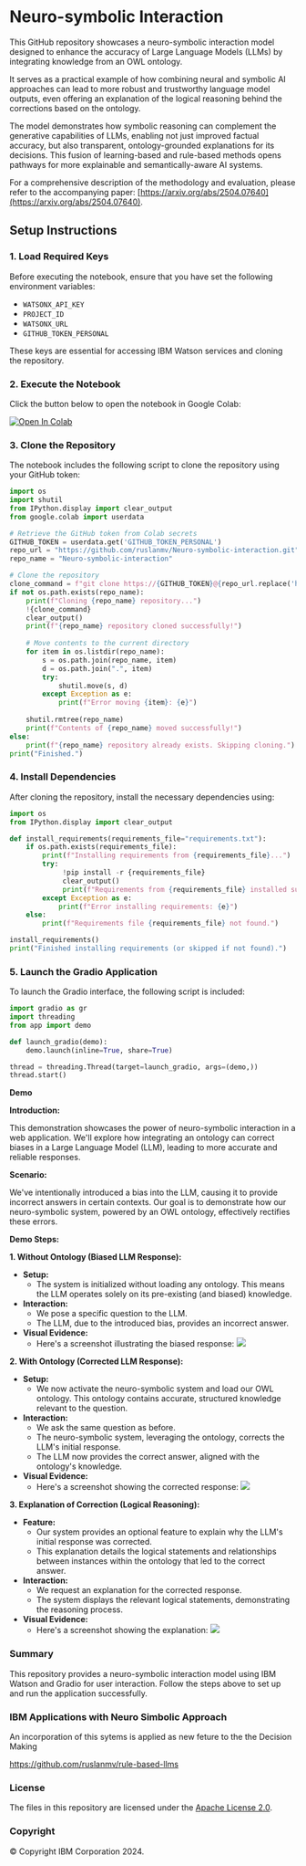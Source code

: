 # Neuro-symbolic Interaction

This GitHub repository showcases a neuro-symbolic interaction model designed to enhance the accuracy of Large Language Models (LLMs) by integrating knowledge from an OWL ontology.

It serves as a practical example of how combining neural and symbolic AI approaches can lead to more robust and trustworthy language model outputs, even offering an explanation of the logical reasoning behind the corrections based on the ontology.

The model demonstrates how symbolic reasoning can complement the generative capabilities of LLMs, enabling not just improved factual accuracy, but also transparent, ontology-grounded explanations for its decisions. This fusion of learning-based and rule-based methods opens pathways for more explainable and semantically-aware AI systems.

For a comprehensive description of the methodology and evaluation, please refer to the accompanying paper: [https://arxiv.org/abs/2504.07640](https://arxiv.org/abs/2504.07640).


## Setup Instructions

### 1. Load Required Keys
Before executing the notebook, ensure that you have set the following environment variables:

- `WATSONX_API_KEY`
- `PROJECT_ID`
- `WATSONX_URL`
- `GITHUB_TOKEN_PERSONAL`

These keys are essential for accessing IBM Watson services and cloning the repository.

### 2. Execute the Notebook

Click the button below to open the notebook in Google Colab:

[![Open In Colab](https://colab.research.google.com/assets/colab-badge.svg)](https://colab.research.google.com/github/ruslanmv/Neuro-symbolic-interaction/blob/main/Neuro_symbolic_interaction.ipynb)

### 3. Clone the Repository
The notebook includes the following script to clone the repository using your GitHub token:

```python
import os
import shutil
from IPython.display import clear_output
from google.colab import userdata

# Retrieve the GitHub token from Colab secrets
GITHUB_TOKEN = userdata.get('GITHUB_TOKEN_PERSONAL')
repo_url = "https://github.com/ruslanmv/Neuro-symbolic-interaction.git"
repo_name = "Neuro-symbolic-interaction"

# Clone the repository
clone_command = f"git clone https://{GITHUB_TOKEN}@{repo_url.replace('https://', '')}"
if not os.path.exists(repo_name):
    print(f"Cloning {repo_name} repository...")
    !{clone_command}
    clear_output()
    print(f"{repo_name} repository cloned successfully!")
    
    # Move contents to the current directory
    for item in os.listdir(repo_name):
        s = os.path.join(repo_name, item)
        d = os.path.join(".", item)
        try:
            shutil.move(s, d)
        except Exception as e:
            print(f"Error moving {item}: {e}")
    
    shutil.rmtree(repo_name)
    print(f"Contents of {repo_name} moved successfully!")
else:
    print(f"{repo_name} repository already exists. Skipping cloning.")
print("Finished.")
```

### 4. Install Dependencies
After cloning the repository, install the necessary dependencies using:

```python
import os
from IPython.display import clear_output

def install_requirements(requirements_file="requirements.txt"):
    if os.path.exists(requirements_file):
        print(f"Installing requirements from {requirements_file}...")
        try:
             !pip install -r {requirements_file}
             clear_output()
             print(f"Requirements from {requirements_file} installed successfully!")
        except Exception as e:
            print(f"Error installing requirements: {e}")
    else:
        print(f"Requirements file {requirements_file} not found.")

install_requirements()
print("Finished installing requirements (or skipped if not found).")
```

### 5. Launch the Gradio Application
To launch the Gradio interface, the following script is included:

```python
import gradio as gr
import threading
from app import demo

def launch_gradio(demo):
    demo.launch(inline=True, share=True)

thread = threading.Thread(target=launch_gradio, args=(demo,))
thread.start()
```



**Demo**

**Introduction:**

This demonstration showcases the power of neuro-symbolic interaction in a web application. We'll explore how integrating an ontology can correct biases in a Large Language Model (LLM), leading to more accurate and reliable responses.

**Scenario:**

We've intentionally introduced a bias into the LLM, causing it to provide incorrect answers in certain contexts. Our goal is to demonstrate how our neuro-symbolic system, powered by an OWL ontology, effectively rectifies these errors.

**Demo Steps:**

**1. Without Ontology (Biased LLM Response):**

* **Setup:**
    * The system is initialized without loading any ontology. This means the LLM operates solely on its pre-existing (and biased) knowledge.
* **Interaction:**
    * We pose a specific question to the LLM.
    * The LLM, due to the introduced bias, provides an incorrect answer.
* **Visual Evidence:**
    * Here's a screenshot illustrating the biased response:
    ![](./assets/2025-02-24-14-25-03.png)


**2. With Ontology (Corrected LLM Response):**

* **Setup:**
    * We now activate the neuro-symbolic system and load our OWL ontology. This ontology contains accurate, structured knowledge relevant to the question.
* **Interaction:**
    * We ask the same question as before.
    * The neuro-symbolic system, leveraging the ontology, corrects the LLM's initial response.
    * The LLM now provides the correct answer, aligned with the ontology's knowledge.
* **Visual Evidence:**
    * Here's a screenshot showing the corrected response:
    ![](./assets/2025-02-24-14-26-01.png)


**3. Explanation of Correction (Logical Reasoning):**

* **Feature:**
    * Our system provides an optional feature to explain why the LLM's initial response was corrected.
    * This explanation details the logical statements and relationships between instances within the ontology that led to the correct answer.
* **Interaction:**
    * We request an explanation for the corrected response.
    * The system displays the relevant logical statements, demonstrating the reasoning process.
* **Visual Evidence:**
    * Here's a screenshot showing the explanation:
    ![](./assets/2025-02-24-14-26-29.png)
    

### Summary
This repository provides a neuro-symbolic interaction model using IBM Watson and Gradio for user interaction. Follow the steps above to set up and run the application successfully.

### IBM Applications with Neuro Simbolic Approach
An incorporation of this sytems is applied as new feture to the the Decision Making 

https://github.com/ruslanmv/rule-based-llms


###  License
The files in this repository are licensed under the [Apache License 2.0](LICENSE).

### Copyright
© Copyright IBM Corporation 2024.
